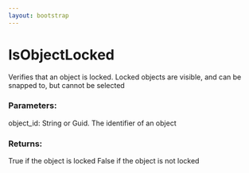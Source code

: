 ```yaml
---
layout: bootstrap
---
```


# IsObjectLocked

Verifies that an object is locked. Locked objects are visible, and can
        be snapped to, but cannot be selected
        

### Parameters:

object_id: String or Guid. The identifier of an object
        

### Returns:


True if the object is locked
False if the object is not locked
        
